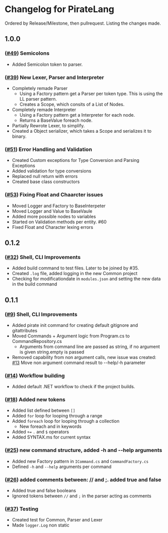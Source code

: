 # Changelog for PirateLang
Ordered by Release/Milestone, then pullrequest. Listing the changes made.

## 1.0.0
### ([#49](https://github.com/joerivanarkel/PirateLang/pull/49)) Semicolons<br>
- Added Semicolon token to parser.

### ([#39](https://github.com/joerivanarkel/PirateLang/pull/39)) New Lexer, Parser and Interpreter<br>
- Completely remade Parser
    - Using a Factory pattern get a Parser per token type. This is using the LL parser pattern.
    - Creates a Scope, which consits of a List of Nodes.
- Completely remade Interpreter
    - Using a Factory pattern get a Interpreter for each node.
    - Returns a BaseValue foreach node.
- Partially Rewrote Lexer, to simplify.
- Created a Object serializer, which takes a Scope and serializes it to binary.

### ([#51](https://github.com/joerivanarkel/PirateLang/pull/51)) Error Handling and Validation<br>
- Created Custom exceptions for Type Conversion and Parsing Exceptions
- Added validation for type conversions
- Replaced null return with errors
- Created base class constructors

### ([#53](https://github.com/joerivanarkel/PirateLang/pull/53)) Fixing Float and Chaarcter issues<br>
- Moved Logger and Factory to BaseInterpeter
- Moved Logger and Value to BaseVaule
- Added more possible nodes to variables
- Started on Validation methods per entity. #60 
- Fixed Float and Character lexing errors

## 0.1.2
### ([#32](https://github.com/joerivanarkel/PirateLang/pull/32)) Shell, CLI Improvements<br>
- Added build command to test files. Later to be joined by #35.
- Created `.log` file, added logging in the new Common project
- Checking for modificationdate in `modules.json` and setting the new data in the build command

## 0.1.1
### ([#9](https://github.com/joerivanarkel/PirateLang/pull/9)) Shell, CLI Improvements<br>
- Added pirate init command for creating default gitignore and gitattributes
- Moved Commands + Argument logic from Program.cs to CommandRepository.cs
  - Arguments from command line are passed as string, if no argument is given string.empty is passed
- Removed capability from non argument calls, new issue was created: [#13](https://github.com/joerivanarkel/PirateLang/issues/13) Move non argument command result to --help/-h parameter 

### ([#14](https://github.com/joerivanarkel/PirateLang/pull/14)) Workflow building<br>
- Added default .NET workflow to check if the project builds.

### ([#18](https://github.com/joerivanarkel/PirateLang/pull/18)) Added new tokens<br>
- Added list defined between `[]`
- Added `for` loop for looping through a range
- Added `foreach` loop for looping through a collection
    - New foreach and in keywords
- Added `+=` `.` and `$` operators
- Added SYNTAX.ms for current syntax

### ([#25](https://github.com/joerivanarkel/PirateLang/pull/25)) new command structure, added -h and --help arguments<br>
- Added new Factory pattern in `ICommand.cs` and `CommandFactory.cs`
- Defined `-h` and `--help` arguments per command

### ([#26](https://github.com/joerivanarkel/PirateLang/pull/26)) added comments between: // and ;. added true and false<br>
- Added true and false booleans
- Ignored tokens between `//` and `;` in the parser acting as comments


### ([#37](https://github.com/joerivanarkel/PirateLang/pull/37)) Testing<br>
- Created test for Common, Parser and Lexer
- Made `logger.Log` non static
